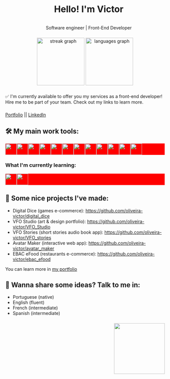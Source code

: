 <div id="user-content-toc">
  <ul align="center">
    <summary><h1 style="display: inline-block">Hello! I'm Victor</h1></summary>
    <p>Software engineer | Front-End Developer</p>
</div>

###

<!--
<img src="https://github-readme-stats.vercel.app/api?username=oliveira-victor&hide_title=false&hide_rank=false&show_icons=true&include_all_commits=true&count_private=true&disable_animations=false&theme=dracula&locale=en&hide_border=false&order=1" height="150" alt="stats graph"  />
-->

<div align="center">
  <img src="https://streak-stats.demolab.com?user=oliveira-victor&locale=en&mode=daily&theme=dracula&hide_border=false&border_radius=5&order=3" height="150" alt="streak graph"  />
  <img src="https://github-readme-stats.vercel.app/api/top-langs?username=oliveira-victor&locale=en&hide_title=false&layout=compact&card_width=320&langs_count=5&theme=dracula&hide_border=false&order=2&hide_progress=true" height="150" alt="languages graph"  />
</div>

###

:white_check_mark: I'm currently available to offer you my services as a front-end developer! Hire me to be part of your team. Check out my links to learn more.

###

[Portfolio](https://victoroliveira.vercel.app/) || [LinkedIn](https://www.linkedin.com/in/victor-fo/)

###

## :hammer_and_wrench: My main work tools:
<div style="display: flex; background-color: red;">
  <img src="https://cdn.jsdelivr.net/gh/devicons/devicon@latest/icons/vscode/vscode-original.svg" style="height: 36px;" />
  <img src="https://cdn.jsdelivr.net/gh/devicons/devicon@latest/icons/ubuntu/ubuntu-original.svg" style="height: 36px;" />
  <img src="https://cdn.jsdelivr.net/gh/devicons/devicon@latest/icons/html5/html5-original.svg" style="height: 36px;" />
  <img src="https://cdn.jsdelivr.net/gh/devicons/devicon@latest/icons/css3/css3-original.svg" style="height: 36px;" />
  <img src="https://cdn.jsdelivr.net/gh/devicons/devicon@latest/icons/javascript/javascript-original.svg" style="height: 36px;" />
  <img src="https://cdn.jsdelivr.net/gh/devicons/devicon@latest/icons/typescript/typescript-original.svg" style="height: 36px;" />
  <img src="https://cdn.jsdelivr.net/gh/devicons/devicon@latest/icons/react/react-original.svg" style="height: 36px;" />
  <img src="https://cdn.jsdelivr.net/gh/devicons/devicon@latest/icons/redux/redux-original.svg" style="height: 36px;" />
  <img src="https://github.com/oliveira-victor/oliveira-victor/assets/116602113/cdf89bdc-c532-4856-8311-561b115776b1" style="height: 36px;" />
  <img src="https://cdn.jsdelivr.net/gh/devicons/devicon@latest/icons/sass/sass-original.svg" style="height: 36px;" />
  <img src="https://cdn.jsdelivr.net/gh/devicons/devicon@latest/icons/git/git-original.svg" style="height: 36px;" />
  <img src="https://cdn.jsdelivr.net/gh/devicons/devicon@latest/icons/gulp/gulp-plain.svg" style="height: 36px;" />
</div>

###

### What I'm currently learning:
<div style="display: flex; background-color: red;">
  <img src="https://cdn.jsdelivr.net/gh/devicons/devicon@latest/icons/nextjs/nextjs-original.svg" style="height: 36px;" />
  <img src="https://cdn.jsdelivr.net/gh/devicons/devicon@latest/icons/cypressio/cypressio-original.svg" style="height: 36px;" />
</div>


###

## :open_file_folder: Some nice projects I've made:
* Digital Dice (games e-commerce): https://github.com/oliveira-victor/digital_dice
* VFO Studio (art & design portfolio): https://github.com/oliveira-victor/VFO_Studio
* VFO Stories (short stories audio book app): https://github.com/oliveira-victor/VFO_stories
* Avatar Maker (interactive web app): https://github.com/oliveira-victor/avatar_maker
* EBAC eFood (restaurants e-commerce): https://github.com/oliveira-victor/ebac_efood

You can learn more in [my portfolio](https://victoroliveira.vercel.app/)

###

## :speech_balloon: Wanna share some ideas? Talk to me in:
* Portuguese (native)
* English (fluent)
* French (intermediate)
* Spanish (intermediate)

###

<div align="end">
  <img src="https://media0.giphy.com/media/v1.Y2lkPTc5MGI3NjExYjBpam9qbG1qcXp5eWxmYno2NTFxcHRmeXBsNjlpMWk0NTlzN3NxMSZlcD12MV9pbnRlcm5hbF9naWZfYnlfaWQmY3Q9Zw/HscDLzkO8EOTmgkhQP/giphy.gif" style="height: 160px" />
</div>
